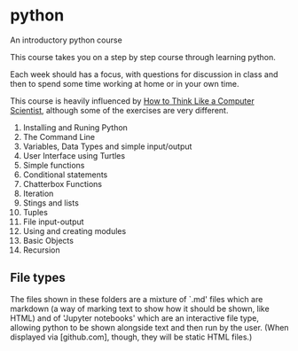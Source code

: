 # python
An introductory python course

This course takes you on a step by step course through learning python. 

Each week should has a focus, with questions for discussion in class and then to spend some time working at home or in your own time. 

This course is heavily influenced by [How to Think Like a Computer Scientist](http://openbookproject.net/thinkcs/python/english3e/), although some of the exercises are very different. 

1. Installing and Runing Python
1. The Command Line 
1. Variables, Data Types and simple input/output 
1. User Interface using Turtles 
1. Simple functions
1. Conditional statements 
1. Chatterbox Functions 
1. Iteration 
1. Stings and lists
1. Tuples  
1. File input-output
1. Using and creating modules 
1. Basic Objects 
1. Recursion 

## File types 

The files shown in these folders are a mixture of `.md' files which are markdown (a way of marking text to show how it should be shown, like HTML) and of 'Jupyter notebooks' which are an interactive file type, allowing python to be shown alongside text and then run by the user. (When displayed via [github.com], though, they will be static HTML files.)